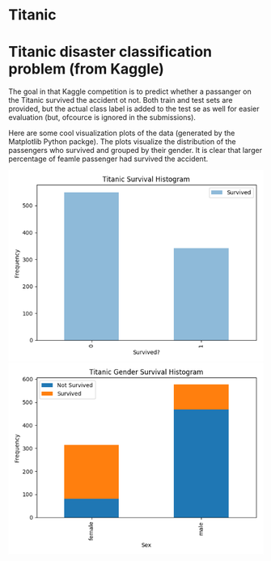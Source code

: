 # Titanic
Titanic disaster classification problem (from Kaggle)
=====================================================

The goal in that Kaggle competition is to predict whether a passanger on the Titanic survived the accident ot not.
Both train and test sets are provided, but the actual class label is added to the test se as well for easier evaluation (but, ofcource is ignored in the submissions).

Here are some cool visualization plots of the data (generated by the Matplotlib Python packge). The plots visualize the distribution of the passengers who survived and grouped by their gender. It is clear that larger percentage of feamle passenger had survived the accident.

![picture](Plots/Titanic_Survival_Hist.png)
![picture](Plots/Titanic_Gender_survival_Hist.png)
